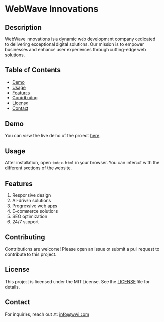 # WebWave Innovations

## Description
WebWave Innovations is a dynamic web development company dedicated to delivering exceptional digital solutions. Our mission is to empower businesses and enhance user experiences through cutting-edge web solutions.

## Table of Contents
- [Demo](#demo)
- [Usage](#usage)
- [Features](#features)
- [Contributing](#contributing)
- [License](#license)
- [Contact](#contact)

## Demo
You can view the live demo of the project [here](https://kishorkudnar.github.io/webwave-innovations/ScreenRecording.mp4).
## Usage
After installation, open `index.html` in your browser. You can interact with the different sections of the website.

## Features

1. Responsive design
2. AI-driven solutions
3. Progressive web apps
4. E-commerce solutions
5. SEO optimization
6. 24/7 support

## Contributing
Contributions are welcome! Please open an issue or submit a pull request to contribute to this project.

## License
This project is licensed under the MIT License. See the [LICENSE](LICENSE) file for details.

## Contact
For inquiries, reach out at: [info@wwi.com](mailto:info@wwi.com)
